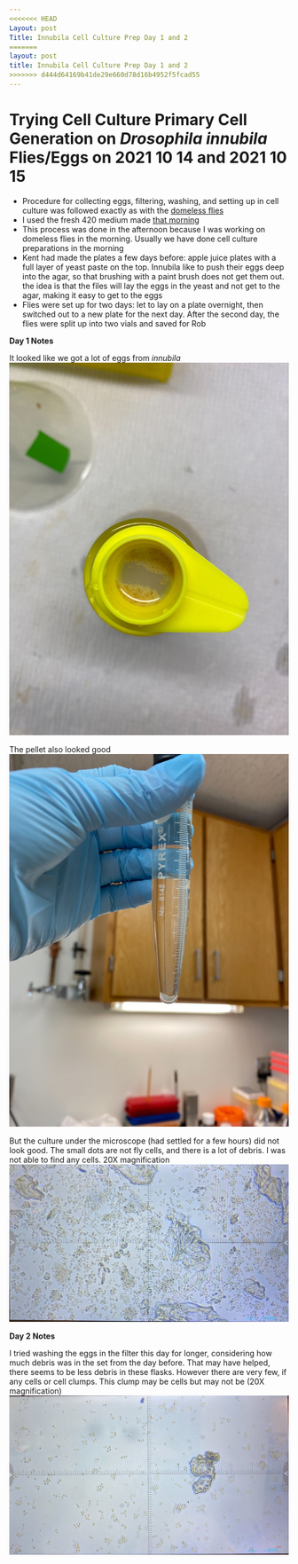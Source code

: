 ```yaml
---
<<<<<<< HEAD
Layout: post
Title: Innubila Cell Culture Prep Day 1 and 2
=======
layout: post
title: Innubila Cell Culture Prep Day 1 and 2
>>>>>>> d444d64169b41de29e660d78d16b4952f5fcad55
---
```


# Trying Cell Culture Primary Cell Generation on _Drosophila innubila_ Flies/Eggs on 2021 10 14 and 2021 10 15

- Procedure for collecting eggs, filtering, washing, and setting up in cell culture was followed exactly as with the [domeless flies](https://meschedl.github.io/Unckless-Lab-Notebook-Maggie/2021/10/12/domeless-cell-culture-1.html)
- I used the fresh 420 medium made [that morning](https://meschedl.github.io/Unckless-Lab-Notebook-Maggie/2021/10/14/domeless-cc-1-d2.html)
- This process was done in the afternoon because I was working on domeless flies in the morning. Usually we have done cell culture preparations in the morning
- Kent had made the plates a few days before: apple juice plates with a full layer of yeast paste on the top. Innubila like to push their eggs deep into the agar, so that brushing with a paint brush does not get them out. the idea is that the files will lay the eggs in the yeast and not get to the agar, making it easy to get to the eggs
- Flies were set up for two days: let to lay on a plate overnight, then switched out to a new plate for the next day. After the second day, the flies were split up into two vials and saved for Rob

**Day 1 Notes**

It looked like we got a lot of eggs from _innubila_
![](https://raw.githubusercontent.com/meschedl/Unckless-Lab-Notebook-Maggie/master/images/innubila-1-filter.jpg)

The pellet also looked good
![](https://raw.githubusercontent.com/meschedl/Unckless-Lab-Notebook-Maggie/master/images/innubila-1-pellet.jpg)

But the culture under the microscope (had settled for a few hours) did not look good. The small dots are not fly cells, and there is a lot of debris. I was not able to find any cells. 20X magnification
![](https://raw.githubusercontent.com/meschedl/Unckless-Lab-Notebook-Maggie/master/images/innubila-1-microscope.jpg)


**Day 2 Notes**

I tried washing the eggs in the filter this day for longer, considering how much debris was in the set from the day before. That may have helped, there seems to be less debris in these flasks. However there are very few, if any cells or cell clumps. This clump may be cells but may not be (20X magnification)
![](https://raw.githubusercontent.com/meschedl/Unckless-Lab-Notebook-Maggie/master/images/innubila-cc-20211015.jpeg)
